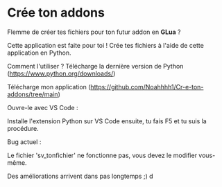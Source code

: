 # Crée ton addons


Flemme de créer tes fichiers pour ton futur addon en **GLua** ?

Cette application est faite pour toi ! Crée tes fichiers à l'aide de cette application en Python.

Comment l'utiliser ?
Télécharge la dernière version de Python (https://www.python.org/downloads/)

Télécharge mon application (https://github.com/Noahhhh1/Cr-e-ton-addons/tree/main)

Ouvre-le avec VS Code :

Installe l'extension Python sur VS Code ensuite, tu fais F5 et tu suis la procédure.

Bug actuel :

Le fichier 'sv_tonfichier' ne fonctionne pas, vous devez le modifier vous-même.

Des améliorations arrivent dans pas longtemps ;) 
d
